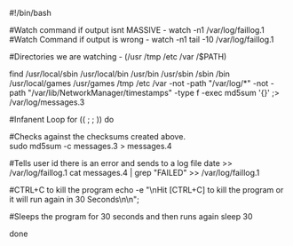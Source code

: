#!/bin/bash

#Watch command if output isnt MASSIVE - watch -n1 /var/log/faillog.1
#Watch Command if output is wrong - watch -n1 tail -10 /var/log/faillog.1

#Directories we are watching - (/usr /tmp /etc /var /$PATH)

find /usr/local/sbin /usr/local/bin /usr/bin /usr/sbin /sbin /bin /usr/local/games /usr/games /tmp /etc /var -not -path "/var/log/*" -not -path "/var/lib/NetworkManager/timestamps" -type f -exec md5sum '{}' \;> /var/log/messages.3

#Infanent Loop
for (( ; ; ))
do

#Checks against the checksums created above.   
        sudo md5sum -c messages.3 > messages.4 


#Tells user id there is an error and sends to a log file
        date >> /var/log/faillog.1
        cat messages.4 | grep "FAILED" >> /var/log/faillog.1

#CTRL+C to kill the program
        echo -e "\nHit [CTRL+C] to kill the program or it will run again in 30 Seconds\n\n";

#Sleeps the program for 30 seconds and then runs again 
        sleep 30

done 
